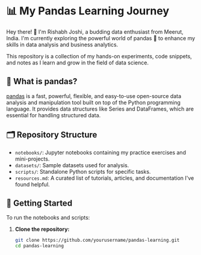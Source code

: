 # 📊 My Pandas Learning Journey

Hey there! 👋 I'm Rishabh Joshi, a budding data enthusiast from Meerut, India. I'm currently exploring the powerful world of pandas 🐼 to enhance my skills in data analysis and business analytics.

This repository is a collection of my hands-on experiments, code snippets, and notes as I learn and grow in the field of data science.

## 🧠 What is pandas?

[pandas](https://pandas.pydata.org/) is a fast, powerful, flexible, and easy-to-use open-source data analysis and manipulation tool built on top of the Python programming language. It provides data structures like Series and DataFrames, which are essential for handling structured data.

## 🗂️ Repository Structure

- `notebooks/`: Jupyter notebooks containing my practice exercises and mini-projects.
- `datasets/`: Sample datasets used for analysis.
- `scripts/`: Standalone Python scripts for specific tasks.
- `resources.md`: A curated list of tutorials, articles, and documentation I've found helpful.

## 🚀 Getting Started

To run the notebooks and scripts:

1. **Clone the repository:**

   ```bash
   git clone https://github.com/yourusername/pandas-learning.git
   cd pandas-learning
